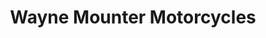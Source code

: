 ---
title: "Wayne Mounter Motorcycles"
url: /pontypridd/wayne-mounter-motorcycles/
shop: Motorrad
---